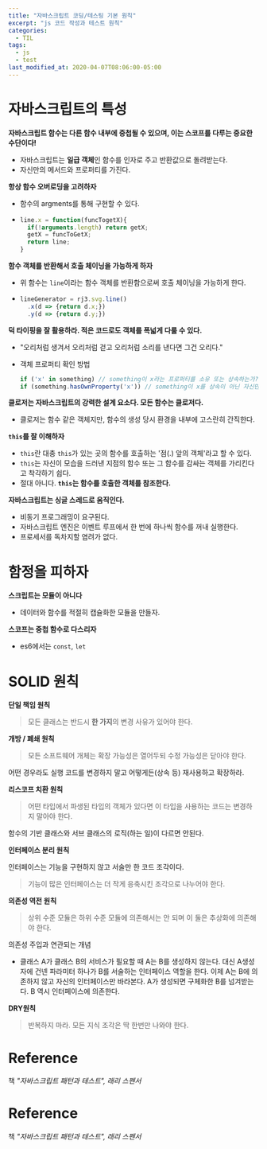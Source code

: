 ```yaml
---
title: "자바스크립트 코딩/테스팅 기본 원칙"
excerpt: "js 코드 작성과 테스트 원칙"
categories:
  - TIL
tags:
  - js
  - test
last_modified_at: 2020-04-07T08:06:00-05:00
---
```


# 자바스크립트의 특성

**자바스크립트 함수는 다른 함수 내부에 중첩될 수 있으며, 이는 스코프를 다루는 중요한 수단이다!**

- 자바스크립트는 **일급 객체**인 함수를 인자로 주고 반환값으로 돌려받는다.
- 자신만의 메서드와 프로퍼티를 가진다.

**항상 함수 오버로딩을 고려하자**

- 함수의 argments를 통해 구현할 수 있다.

- ```js
  line.x = function(funcTogetX){
    if(!arguments.length) return getX;
    getX = funcToGetX;
    return line;
  }
  ```

 **함수 객체를 반환해서 호출 체이닝을 가능하게 하자**

- 위 함수는 `line`이라는 함수 객체를 반환함으로써 호출 체이닝을 가능하게 한다.

- ```javascript
  lineGenerator = rj3.svg.line()
    .x(d => {return d.x;})
    .y(d => {return d.y;})
  ```

**덕 타이핑을 잘 활용하라. 적은 코드로도 객체를 폭넓게 다룰 수 있다.**

- "오리처럼 생겨서 오리처럼 걷고 오리처럼 소리를 낸다면 그건 오리다."

- 객체 프로퍼티 확인 방법

  ```js
  if ('x' in something) // something이 x라는 프로퍼티를 소유 또는 상속하는가?
  if (something.hasOwnProperty('x')) // something이 x를 상속이 아닌 자신만의 프로퍼티로 소유하는가?
  ```

**클로저는 자바스크립트의 강력한 설계 요소다. 모든 함수는 클로저다.**

- 클로저는 함수 같은 객체지만, 함수의 생성 당시 환경을 내부에 고스란히 간직한다.

**`this`를 잘 이해하자**

- `this`란 대충 `this`가 있는 곳의 함수를 호출하는 '점(.) 앞의 객체'라고 할 수 있다.
- `this`는 자신이 모습을 드러낸 지점의 함수 또는 그 함수를 감싸는 객체를 가리킨다고 착각하기 쉽다.
- 절대 아니다. **`this`는 함수를 호출한 객체를 참조한다.**

**자바스크립트는 싱글 스레드로 움직인다.**

- 비동기 프로그래밍이 요구된다. 
- 자바스크립트 엔진은 이벤트 루프에서 한 번에 하나씩 함수를 꺼내 실행한다.
- 프로세서를 독차지할 염려가 없다.

# 함정을 피하자

**스크립트는 모듈이 아니다**

- 데이터와 함수를 적절히 캡슐화한 모듈을 만들자.

**스코프는 중첩 함수로 다스리자**

- es6에서는 `const`, `let`

# SOLID 원칙

**단일 책임 원칙**

> 모든 클래스는 반드시 **한 가지**의 변경 사유가 있어야 한다.

**개방 / 폐쇄 원칙**

> 모든 소프트웨어 개체는 확장 가능성은 열어두되 수정 가능성은 닫아야 한다.

어떤 경우라도 실행 코드를 변경하지 말고 어떻게든(상속 등) 재사용하고 확장하라.

**리스코프 치환 원칙**

> 어떤 타입에서 파생된 타입의 객체가 있다면 이 타입을 사용하는 코드는 변경하지 말아야 한다.

함수의 기반 클래스와 서브 클래스의 로직(하는 일)이 다르면 안된다.

**인터페이스 분리 원칙**

인터페이스는 기능을 구현하지 않고 서술만 한 코드 조각이다.

> 기능이 많은 인터페이스는 더 작게 응축시킨 조각으로 나누어야 한다.

**의존성 역전 원칙**

> 상위 수준 모듈은 하위 수준 모듈에 의존해서는 안 되며 이 둘은 추상화에 의존해야 한다.

의존성 주입과 연관되는 개념

- 클래스 A가 클래스 B의 서비스가 필요할 때 A는 B를 생성하지 않는다. 대신 A생성자에 건넨 파라미터 하나가 B를 서술하는 인터페이스 역할을 한다. 이제 A는 B에 의존하지 않고 자신의 인터페이스만 바라본다. A가 생성되면 구체화한 B를 넘겨받는다. B 역시 인터페이스에 의존한다.

**DRY원칙**

> 반복하지 마라. 모든 지식 조각은 딱 한번만 나와야 한다.





# Reference

책 *"자바스크립트 패턴과 테스트", 래리 스펜서*

# Reference

책 *"자바스크립트 패턴과 테스트", 래리 스펜서*